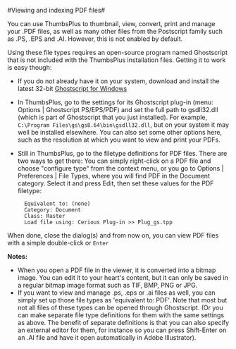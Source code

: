 #Viewing and indexing PDF files#

You can use ThumbsPlus to thumbnail, view, convert, print and manage your .PDF files, as well as 
many other files from the Postscript family such as .PS, .EPS and .AI. However, this is not enabled 
by default.

Using these file types requires an open-source program named Ghostscript that is not included with 
the ThumbsPlus installation files. Getting it to work is easy though:

- If you do not already have it on your system, download and install the latest 32-bit 
  [Ghostscript for Windows](http://www.ghostscript.com/download/gsdnld.html)
- In ThumbsPlus, go to the settings for its Ghostscript plug-in (menu: Options | Ghostscript 
  PS/EPS/PDF) and set the full path to gsdll32.dll (which is part of Ghostscript that you just 
  installed). For example, `C:\Program Files\gs\gs8.64\bin\gsdll32.dll`, but on your system it may 
  well be installed elsewhere. You can also set some other options here, such as the resolution at 
  which you want to view and print your PDFs.
- Still in ThumbsPlus, go to the filetype definitions for PDF files. There are two ways to get 
  there: You can simply right-click on a PDF file and choose "configure type" from the context 
  menu, or you go to Options | Preferences | File Types, where you will find PDF in the Document 
  category. Select it and press Edit, then set these values for the PDF filetype:

		Equivalent to: (none)
		Category: Document
		Class: Raster
		Load file using: Cerious Plug-in >> Plug_gs.tpp

When done, close the dialog(s) and from now on, you can view PDF files with a simple double-click 
or `Enter`

**Notes:**

- When you open a PDF file in the viewer, it is converted into a bitmap image. You can edit it to 
  your heart's content, but it can only be saved in a regular bitmap image format such as TIF, BMP, 
  PNG or JPG.
- If you want to view and manage .ps, .eps or .ai files as well, you can simply set up those file 
  types as 'equivalent to: PDF'. Note that most but not all files of these types can be opened 
  through Ghostscript. (Or you can make separate file type definitions for them with the same 
  settings as above. The benefit of separate definitions is that you can also specify an external 
  editor for them, for instance so you can press Shift-Enter on an .AI file and have it open 
  automatically in Adobe Illustrator).